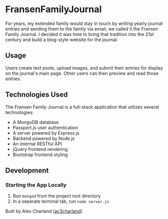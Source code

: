 # FransenFamilyJournal

For years, my extended family would stay in touch by writing yearly journal entries and sending them to the family via email; we called it the Fransen Family Journal. I decided it was time to bring that tradition into the 21st century and build a blog-style website for the journal.

## Usage
Users create text posts, upload images, and submit their entries for display on the journal's main page. Other users can then preview and read those entries. 

## Technologies Used
The Fransen Family Journal is a full-stack application that utilizes several technologies:
* A MongoDB database
* Passport.js user authentication
* A server powered by Express.js 
* Backend powered by Node.js
* An internal RESTful API
* jQuery frontend rendering
* Bootstrap frontend styling

## Development

### Starting the App Locally
1. Run `mongod` from the project root directory
2. In a seperate terminal tab, run `node server.js`


Built by Alex Charland ([ac3charland](https://github.com/ac3charland))